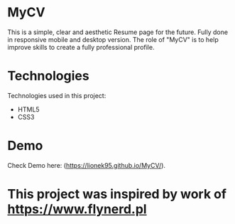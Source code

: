# MyCV

This is a simple, clear and aesthetic Resume page for the future. 
Fully done in responsive mobile and desktop version. 
The role of "MyCV" is to help improve skills to create a fully professional profile.

# Technologies

Technologies used in this project:
- HTML5
- CSS3

# Demo

Check Demo here: (https://lionek95.github.io/MyCV/).

# This project was inspired by work of https://www.flynerd.pl
